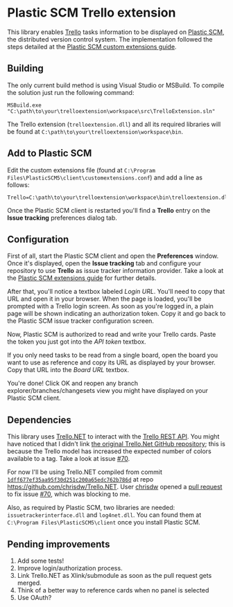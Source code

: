 # Plastic SCM Trello extension

This library enables [Trello](https://trello.com) tasks information to be displayed on [Plastic SCM](https://plasticscm.com), the distributed version control system. The implementation followed the steps detailed at the [Plastic SCM custom extensions guide](https://www.plasticscm.com/documentation/extensions/plastic-scm-version-control-task-and-issue-tracking-guide.shtml#WritingPlasticSCMcustomextensions).

## Building
The only current build method is using Visual Studio or MSBuild. To compile the solution just run the following command:
```
MSBuild.exe "C:\path\to\your\trelloextension\workspace\src\TrelloExtension.sln"
```
The Trello extension (`trelloextension.dll`) and all its required libraries will be found at `C:\path\to\your\trelloextension\workspace\bin`.

## Add to Plastic SCM
Edit the custom extensions file (found at `C:\Program Files\PlasticSCM5\client\customextensions.conf`) and add a line as follows:
```
Trello=C:\path\to\your\trelloextension\workspace\bin\trelloextension.dll
```
Once the Plastic SCM client is restarted you'll find a __Trello__ entry on the __Issue tracking__ preferences dialog tab.

## Configuration
First of all, start the Plastic SCM client and open the __Preferences__ window. Once it's displayed, open the __Issue tracking__ tab and configure your repository to use __Trello__ as issue tracker information provider. Take a look at the [Plastic SCM extensions guide](https://www.plasticscm.com/documentation/extensions/plastic-scm-version-control-task-and-issue-tracking-guide.shtml) for further details.

After that, you'll notice a textbox labeled _Login URL_. You'll need to copy that URL and open it in your browser. When the page is loaded, you'll be prompted with a Trello login screen. As soon as you're logged in, a plain page will be shown indicating an authorization token. Copy it and go back to the Plastic SCM issue tracker configuration screen.

Now, Plastic SCM is authorized to read and write your Trello cards. Paste the token you just got into the _API token_ textbox.

If you only need tasks to be read from a single board, open the board you want to use as reference and copy its URL as displayed by your browser. Copy that URL into the _Board URL_ textbox.

You're done! Click OK and reopen any branch explorer/branches/changesets view you might have displayed on your Plastic SCM client.

## Dependencies
This library uses [Trello.NET](https://github.com/chrisdw/Trello.NET/) to interact with the [Trello REST API](https://developers.trello.com/advanced-reference/). You might have noticed that I didn't link [the original Trello.Net GitHub repository](https://github.com/dillenmeister/Trello.NET); this is because the Trello model has increased the expected number of colors available to a tag. Take a look at issue [#70](https://github.com/dillenmeister/Trello.NET/issues/70).

For now I'll be using Trello.NET compiled from commit [`1dff677ef35aa95f30d251c200a65edc762b786d`](https://github.com/chrisdw/Trello.NET/commit/1dff677ef35aa95f30d251c200a65edc762b786d) at repo https://github.com/chrisdw/Trello.NET. User [chrisdw](https://github.com/chrisdw) opened a [pull request](https://github.com/dillenmeister/Trello.NET/pull/58) to fix issue [#70](https://github.com/dillenmeister/Trello.NET/issues/70), which was blocking to me.

Also, as required by Plastic SCM, two libraries are needed: `issuetrackerinterface.dll` and `log4net.dll`. You can found them at `C:\Program Files\PlasticSCM5\client` once you install Plastic SCM.

## Pending improvements
1. Add some tests!
2. Improve login/authorization process.
3. Link Trello.NET as Xlink/submodule as soon as the pull request gets merged.
4. Think of a better way to reference cards when no panel is selected
5. Use OAuth?